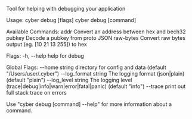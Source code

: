 Tool for helping with debugging your application

Usage:
  cyber debug [flags]
  cyber debug [command]

Available Commands:
  addr        Convert an address between hex and bech32
  pubkey      Decode a pubkey from proto JSON
  raw-bytes   Convert raw bytes output (eg. [10 21 13 255]) to hex

Flags:
  -h, --help   help for debug

Global Flags:
      --home string         directory for config and data (default "/Users/user/.cyber")
      --log_format string   The logging format (json|plain) (default "plain")
      --log_level string    The logging level (trace|debug|info|warn|error|fatal|panic) (default "info")
      --trace               print out full stack trace on errors

Use "cyber debug [command] --help" for more information about a command.
